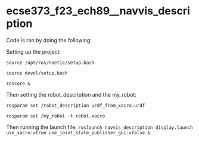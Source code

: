 # ecse373_f23_ech89__navvis_description

Code is ran by doing the following:

Setting up the project:

`source /opt/ros/noetic/setup.bash`

`source devel/setup.bash`

`roscore &`

Then setting the robot_description and the my_robot:

`rosparam set /robot_description urdf_from_xacro.urdf`

`rosparam set /my_robot -t robot.xacro`

Then running the launch file:
`roslaunch navvis_description display.launch use_xacro:=true use_joint_state_publisher_gui:=false & `

